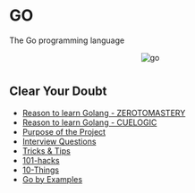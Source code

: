 # GO
The Go programming language

<p align="center">
<img src="https://user-images.githubusercontent.com/73419211/192429167-94b2e9c7-c676-477a-a3ab-73a1809409ac.png" alt="go" />
</p>


#
## Clear Your Doubt
- [Reason to learn Golang - ZEROTOMASTERY](https://zerotomastery.io/blog/why-you-should-learn-golang/)
- [Reason to learn Golang - CUELOGIC](https://www.cuelogic.com/blog/go-programming-and-why-should-you-learn-go)
- [Purpose of the Project](https://go.dev/doc/faq#What_is_the_purpose_of_the_project)
- [Interview Questions](https://www.educative.io/blog/50-golang-interview-questions)
- [Tricks & Tips](https://www.golangbootcamp.com/book/tricks_and_tips)
- [101-hacks](https://nanxiao.gitbooks.io/golang-101-hacks/content/)
- [10-Things](https://go.dev/talks/2012/10things.slide#1)
- [Go by Examples](https://gowebexamples.com/)
